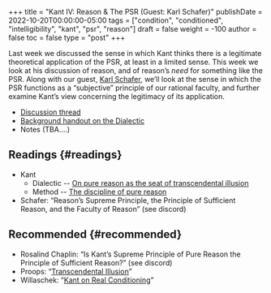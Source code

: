 +++
title = "Kant IV: Reason & The PSR (Guest: Karl Schafer)"
publishDate = 2022-10-20T00:00:00-05:00
tags = ["condition", "conditioned", "intelligibility", "kant", "psr", "reason"]
draft = false
weight = -100
author = false
toc = false
type = "post"
+++

Last week we discussed the sense in which Kant thinks there is a legitimate theoretical application of the PSR, at least in a limited sense. This week we look at his discussion of reason, and of reason&rsquo;s _need_ for something like the PSR. Along with our guest, [Karl Schafer](https://philpeople.org/profiles/karl-schafer), we&rsquo;ll look at the sense in which the PSR functions as a &ldquo;subjective&rdquo; principle of our rational faculty, and further examine Kant&rsquo;s view concerning the legitimacy of its application.

-   [Discussion thread](https://discord.com/channels/1006739669842673674/1030262182883115060)
-   [Background handout on the Dialectic](/materials/handouts/handout-dialectic.pdf)
-   Notes (TBA....)


## Readings {#readings}

-   Kant
    -   Dialectic -- [On pure reason as the seat of transcendental illusion](/materials/readings/kant-dialectic-opening.pdf)
    -   Method -- [The discipline of pure reason](/materials/readings/kant-discipline.pdf)
-   Schafer: &ldquo;Reason’s Supreme Principle, the Principle of Sufficient Reason, and the Faculty of Reason&rdquo; (see discord)


## Recommended {#recommended}

-   Rosalind Chaplin: &ldquo;Is Kant’s Supreme Principle of Pure Reason the Principle of Sufficient Reason?&rdquo; (see discord)
-   Proops: &ldquo;[Transcendental Illusion](/materials/readings/proops-illusion.pdf)&rdquo;
-   Willaschek: &ldquo;[Kant on Real Conditioning](/materials/readings/willaschek-condition.pdf)&rdquo;
